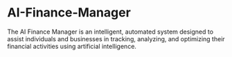 # AI-Finance-Manager
The AI Finance Manager is an intelligent, automated system designed to assist individuals and businesses in tracking, analyzing, and optimizing their financial activities using artificial intelligence.
